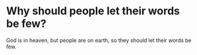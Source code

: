 # Why should people let their words be few?

God is in heaven, but people are on earth, so they should let their words be few.
